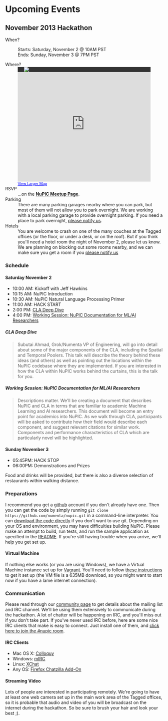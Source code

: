 
# Upcoming Events

## November 2013 Hackathon

<dl>
    <dt>When?</dt>
    <dd>
        <p>Starts: Saturday, November 2 @ 10AM PST<br/>
        Ends: Sunday, November 3 @ 7PM PST</p>
    </dd>
    <dt>Where?</dt>
    <dd>
        <div style="background:#333;width:405px;padding-left: 20px">
            <a href="http://about.tagged.com/"><img src="{{ site.baseurl }}/images/tagged_logo.png"/></a>
        </div>
        <iframe width="425" height="350" frameborder="0" scrolling="no" marginheight="0" marginwidth="0" src="https://www.google.com/maps?sll=37.794875,-122.40252210000001&amp;sspn=0.05208966829617781,0.08789348700432825&amp;t=m&amp;q=Tagged+Inc&amp;dg=opt&amp;ie=UTF8&amp;hq=Tagged+Inc&amp;hnear=&amp;ll=37.799276,-122.40059&amp;spn=0.06457,0.10896&amp;output=embed">
        </iframe>
        <br />
        <small><a href="https://www.google.com/maps?sll=37.79487499999999,-122.40252210000001&amp;sspn=0.03228569057386436,0.05562137110402536&amp;t=m&amp;q=Tagged+Inc&amp;dg=opt&amp;ie=UTF8&amp;hq=Tagged+Inc&amp;hnear=&amp;ll=37.794875,-122.402522&amp;spn=0.032286,0.055621&amp;source=embed" style="color:#0000FF;text-align:left">View Larger Map</a>
        </small>
    </dd>
    <dt>RSVP</dt>
    <dd>
        ...on the <strong><a href="http://www.meetup.com/numenta/events/136809782/">NuPIC Meetup Page</a></strong>.
    </dd>
    <dt>Parking</dt>
    <dd>There are many parking garages nearby where you can park, but most of them will not allow you to park overnight. We are working with a local parking garage to provide overnight parking. If you need a place to park overnight, <a href="mailto:matt@numenta.org?subject=Hackathon%20Parking">please notify us</a>.</dd>
    <dt>Hotels</dt>
    <dd>You are welcome to crash on one of the many couches at the Tagged offices (or the floor, or under a desk, or on the roof). But if you think you'll need a hotel room the night of November 2, please let us know. We are planning on blocking out some rooms nearby, and we can make sure you get a room if you <a href="mailto:matt@numenta.org?subject=Hackathon%20Hotels">please notify us</a></dd>
</dl>

### Schedule
#### Saturday November 2

- 10:00 AM: Kickoff with Jeff Hawkins
- 10:15 AM: NuPIC Introduction
- 10:30 AM: NuPIC Natural Language Processing Primer
- 11:00 AM: HACK START
-  2:00 PM: [CLA Deep Dive](#cla_deep_dive)
-  4:00 PM: [Working Session: NuPIC Documentation for ML/AI Researchers](#working_session_nupic_documentation_for_mlai_researchers)

##### CLA Deep Dive

> Subutai Ahmad, Grok/Numenta VP of Engineering, will go into detail about some of the major components of the CLA, including the Spatial and Temporal Poolers. This talk will describe the theory behind these ideas (and others) as well as pointing out the locations within the NuPIC codebase where they are implemented. If you are interested in how the CLA within NuPIC works behind the curtains, this is the talk for you.

##### Working Session: NuPIC Documentation for ML/AI Researchers

> Descriptions matter. We'll be creating a document that describes NuPIC and CLA in terms that are familiar to academic Machine Learning and AI researchers. This document will become an entry point for academics into NuPIC. As we walk through CLA, participants will be asked to contribute how their field would describe each component, and suggest relevant citations for similar work. Components and performance characteristics of CLA which are particularly novel will be highlighted.

#### Sunday November 3
- 05:45PM: HACK STOP
- 06:00PM: Demonstrations and Prizes

Food and drinks will be provided, but there is also a diverse selection of restaurants within walking distance.

### Preparations
I recommend you get a [github](http://github.com) account if you don't already have one. Then you can get the code by simply running `git clone https://github.com/numenta/nupic.git` in a command-line interpreter. You can [download the code directly](https://github.com/numenta/nupic/archive/master.zip) if you don't want to use git. Depending on your OS and environment, you may have difficulties building NuPIC. Please make an attempt to build, run tests, and run the sample application as specified in the [README](https://github.com/numenta/nupic#numenta-platform-for-intelligent-computing-nupic). If you're still having trouble when you arrive, we'll help you get set up.

#### Virtual Machine
If nothing else works (or you are using Windows), we have a Virtual Machine instance set up for [Vagrant](http://www.vagrantup.com/). You'll need to follow [these instructions](https://github.com/numenta/nupic/wiki/Running-Nupic-in-a-Virtual-Machine) to get it set up (the VM file is a 635MB download, so you might want to start now if you have a lame internet connection).

### Communication
Please read through our [community page](http://numenta.org/community.html) to get details about the mailing list and IRC channel. We'll be using them extensively to communicate during the hackathon. A lot of chatter will be happening on IRC, and you'll miss out if you don't take part. If you've never used IRC before, here are some nice IRC clients that make is easy to connect. Just install one of them, and [click here to join the #nupic room](irc://irc.freenode.net/nupic).

#### IRC Clients
- Mac OS X: [Colloquy](http://colloquy.info/)
- Windows: [mIRC](http://www.mirc.com/)
- Linux: [XChat](http://xchat.org/)
- Any OS: [Firefox Chatzilla Add-On](http://chatzilla.hacksrus.com/)

#### Streaming Video
Lots of people are interested in participating remotely. We're going to have at least one web camera set up in the main work area of the Tagged offices, so it is probable that audio and video of you will be broadcast on the internet during the hackathon. So be sure to brush your hair and look your best ;).
